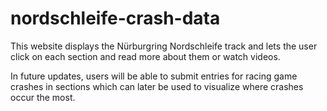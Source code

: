 # nordschleife-crash-data
This website displays the Nürburgring Nordschleife track and lets the user
click on each section and read more about them or watch videos.

In future updates, users will be able to submit entries for racing game crashes in sections
which can later be used to visualize where crashes occur the most.
